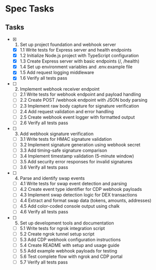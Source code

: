 # Spec Tasks

## Tasks

- [x] 1. Set up project foundation and webhook server
  - [x] 1.1 Write tests for Express server and health endpoints
  - [x] 1.2 Initialize Node.js project with TypeScript configuration
  - [x] 1.3 Create Express server with basic endpoints (/, /health)
  - [x] 1.4 Set up environment variables and .env.example file
  - [x] 1.5 Add request logging middleware
  - [x] 1.6 Verify all tests pass

- [ ] 2. Implement webhook receiver endpoint
  - [ ] 2.1 Write tests for webhook endpoint and payload handling
  - [ ] 2.2 Create POST /webhook endpoint with JSON body parsing
  - [ ] 2.3 Implement raw body capture for signature verification
  - [ ] 2.4 Add request validation and error handling
  - [ ] 2.5 Create webhook event logger with formatted output
  - [ ] 2.6 Verify all tests pass

- [ ] 3. Add webhook signature verification
  - [ ] 3.1 Write tests for HMAC signature validation
  - [ ] 3.2 Implement signature generation using webhook secret
  - [ ] 3.3 Add timing-safe signature comparison
  - [ ] 3.4 Implement timestamp validation (5-minute window)
  - [ ] 3.5 Add security error responses for invalid signatures
  - [ ] 3.6 Verify all tests pass

- [ ] 4. Parse and identify swap events
  - [ ] 4.1 Write tests for swap event detection and parsing
  - [ ] 4.2 Create event type identifier for CDP webhook payloads
  - [ ] 4.3 Implement swap detection logic for DEX transactions
  - [ ] 4.4 Extract and format swap data (tokens, amounts, addresses)
  - [ ] 4.5 Add color-coded console output using chalk
  - [ ] 4.6 Verify all tests pass

- [ ] 5. Set up development tools and documentation
  - [ ] 5.1 Write tests for ngrok integration script
  - [ ] 5.2 Create ngrok tunnel setup script
  - [ ] 5.3 Add CDP webhook configuration instructions
  - [ ] 5.4 Create README with setup and usage guide
  - [ ] 5.5 Add example webhook payloads for testing
  - [ ] 5.6 Test complete flow with ngrok and CDP portal
  - [ ] 5.7 Verify all tests pass